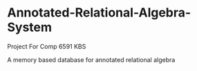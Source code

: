 # Annotated-Relational-Algebra-System
Project For Comp 6591 KBS

A memory based database for annotated relational algebra
